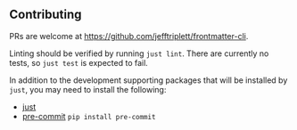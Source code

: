 ## Contributing

PRs are welcome at <https://github.com/jefftriplett/frontmatter-cli>.

Linting should be verified by running `just lint`. There are currently no tests, so `just test` is expected to fail.

In addition to the development supporting packages that will be installed by `just`, you may need to install the following:

- [just](https://github.com/casey/just#installation)
- [pre-commit](https://pre-commit.com/) `pip install pre-commit`
